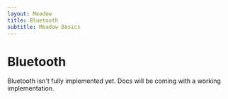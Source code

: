 ```yaml
---
layout: Meadow
title: Bluetooth
subtitle: Meadow Basics
---
```


# Bluetooth

Bluetooth isn't fully implemented yet. Docs will be coming with a working implementation.